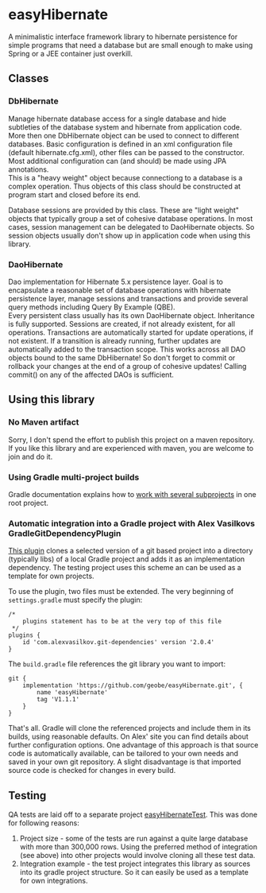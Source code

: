 # easyHibernate
A minimalistic interface framework library to hibernate persistence for simple programs that need
a database but are small enough to make using Spring or a JEE container just overkill.
## Classes
### DbHibernate
Manage hibernate database access for a single database and hide subtleties of the database system and hibernate
from application code. More then one DbHibernate object can be used to
connect to different databases. Basic configuration is defined in an xml configuration file
(default hibernate.cfg.xml), other files can be passed to the constructor. Most additional configuration
can (and should) be made using JPA annotations.<br>
This is a "heavy weight" object because connectiong to a database is a complex operation. Thus objects of this
class should be constructed at program start and closed before its end.

Database sessions are provided by this class. These are "light weight" objects that typically group
a set of cohesive database operations. In most cases, session management can be delegated to DaoHibernate
objects. So session objects usually don't show up in application code when using this library.
### DaoHibernate
Dao implementation for Hibernate 5.x persistence layer. Goal is to encapsulate a reasonable set of database operations 
with hibernate persistence layer, manage sessions and transactions and provide several query methods
including Query By Example (QBE).<br>
Every persistent class usually has its own DaoHibernate object. Inheritance is fully supported. 
Sessions are created, if not already existent,
for all operations. Transactions are automatically started for update operations, if not existent. If a
transition is already running, further updates are automatically added to the transaction scope. This
works across all DAO objects bound to the same DbHibernate! So don't forget to commit or rollback your changes 
at the end of a group of cohesive updates! Calling commit() on any of the affected DAOs is sufficient.
## Using this library
### No Maven artifact
Sorry, I don't spend the effort to publish this project on a maven repository. If you like this library 
and are experienced with maven, you are welcome to join and do it.
### Using Gradle multi-project builds
Gradle documentation explains how to 
[work with several subprojects](https://docs.gradle.org/current/userguide/multi_project_builds.html)
in one root project.
### Automatic integration into a Gradle project with Alex Vasilkovs GradleGitDependencyPlugin
[This plugin](https://github.com/alexvasilkov/GradleGitDependenciesPlugin) clones a selected version of
a git based project into a directory (typically libs) of a local Gradle project and adds it as an
implementation dependency. The testing project uses this scheme an can be used as a template for own projects.

To use the plugin, two files must be extended. The very beginning of `settings.gradle` must specify the plugin:
```
/*
    plugins statement has to be at the very top of this file
 */
plugins {
    id 'com.alexvasilkov.git-dependencies' version '2.0.4'
}
```
The `build.gradle` file references the git library you want to import:
```
git {
    implementation 'https://github.com/geobe/easyHibernate.git', {
        name 'easyHibernate'
        tag 'V1.1.1'
    }
}
```
That's all. Gradle will clone the referenced projects and include them in its builds, using reasonable defaults.
On Alex' site you can find details about further configuration options.
One advantage of this approach is that source code is automatically available, can be tailored to
your own needs and saved in your own git repository. A slight disadvantage is that imported source code is
checked for changes in every build.

## Testing
QA tests are laid off to a separate project [easyHibernateTest](https://github.com/geobe/easyHibernateTest). 
This was done for following reasons:
1. Project size - some of the tests are run against a quite large database with more than 300,000 rows. 
Using the preferred method of integration (see above) into other projects would involve cloning all
these test data.
1. Integration example - the test project integrates this library as sources into its gradle project structure.
So it can easily be used as a template for own integrations.